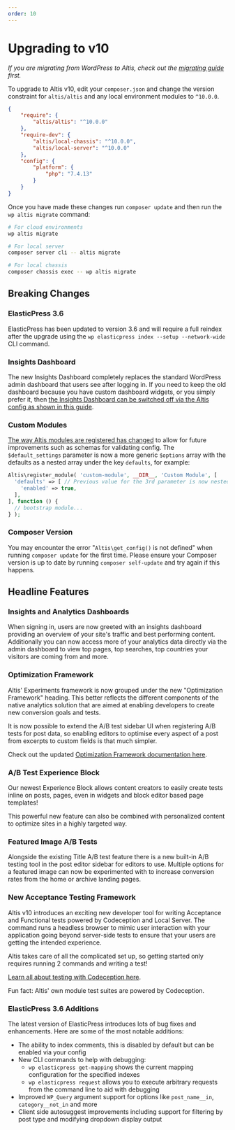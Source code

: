 ```yaml
---
order: 10
---
```


# Upgrading to v10

_If you are migrating from WordPress to Altis, check out the [migrating guide](../migrating/) first._

To upgrade to Altis v10, edit your `composer.json` and change the version constraint for `altis/altis` and any local environment
modules to `^10.0.0`.

```json
{
    "require": {
        "altis/altis": "^10.0.0"
    },
    "require-dev": {
        "altis/local-chassis": "^10.0.0",
        "altis/local-server": "^10.0.0"
    },
    "config": {
        "platform": {
            "php": "7.4.13"
        }
    }
}
```

Once you have made these changes run `composer update` and then run the `wp altis migrate` command:

```sh
# For cloud environments
wp altis migrate

# For local server
composer server cli -- altis migrate

# For local chassis
composer chassis exec -- wp altis migrate
```

## Breaking Changes

### ElasticPress 3.6

ElasticPress has been updated to version 3.6 and will require a full reindex after the upgrade using
the `wp elasticpress index --setup --network-wide` CLI command.

### Insights Dashboard

The new Insights Dashboard completely replaces the standard WordPress admin dashboard that users see after logging in. If you need
to keep the old dashboard because you have custom dashboard widgets, or you simply prefer it,
then [the Insights Dashboard can be switched off via the Altis config as shown in this guide](docs://analytics/native/README.md#dashboards).

### Custom Modules

[The way Altis modules are registered has changed](docs://core/custom-modules.md) to allow for future improvements such as schemas
for validating config. The `$default_settings` parameter is now a more generic `$options` array with the defaults as a nested array
under the key `defaults`, for example:

```php
Altis\register_module( 'custom-module', __DIR__, 'Custom Module', [
  'defaults' => [ // Previous value for the 3rd parameter is now nested under the 'defaults' key.
    'enabled' => true,
  ],
], function () {
  // bootstrap module...
} );
```

### Composer Version

You may encounter the error "`Altis\get_config()` is not defined" when running `composer update` for the first time. Please ensure
your Composer version is up to date by running `composer self-update` and try again if this happens.

## Headline Features

### Insights and Analytics Dashboards

When signing in, users are now greeted with an insights dashboard providing an overview of your site's traffic and best performing
content. Additionally you can now access more of your analytics data directly via the admin dashboard to view top pages, top
searches, top countries your visitors are coming from and more.

### Optimization Framework

Altis' Experiments framework is now grouped under the new "Optimization Framework" heading. This better reflects the different
components of the native analytics solution that are aimed at enabling developers to create new conversion goals and tests.

It is now possible to extend the A/B test sidebar UI when registering A/B tests for post data, so enabling editors to optimise every
aspect of a post from excerpts to custom fields is that much simpler.

Check out the updated [Optimization Framework documentation here](docs://analytics/optimization-framework/README.md).

### A/B Test Experience Block

Our newest Experience Block allows content creators to easily create tests inline on posts, pages, even in widgets and block editor
based page templates!

This powerful new feature can also be combined with personalized content to optimize sites in a highly targeted way.

### Featured Image A/B Tests

Alongside the existing Title A/B test feature there is a new built-in A/B testing tool in the post editor sidebar for editors to
use. Multiple options for a featured image can now be experimented with to increase conversion rates from the home or archive
landing pages.

### New Acceptance Testing Framework

Altis v10 introduces an exciting new developer tool for writing Acceptance and Functional tests powered by Codeception and Local
Server. The command runs a headless browser to mimic user interaction with your application going beyond server-side tests to ensure
that your users are getting the intended experience.

Altis takes care of all the complicated set up, so getting started only requires running 2 commands and writing a test!

[Learn all about testing with Codeception here](docs://dev-tools/testing-with-codeception.md).

Fun fact: Altis' own module test suites are powered by Codeception.

### ElasticPress 3.6 Additions

The latest version of ElasticPress introduces lots of bug fixes and enhancements. Here are some of the most notable additions:

- The ability to index comments, this is disabled by default but can be enabled via your config
- New CLI commands to help with debugging:
  - `wp elasticpress get-mapping` shows the current mapping configuration for the specified indexes
  - `wp elasticpress request` allows you to execute arbitrary requests from the command line to aid with debugging
- Improved `WP_Query` argument support for options like `post_name__in`, `category__not_in` and more
- Client side autosuggest improvements including support for filtering by post type and modifying dropdown display output
